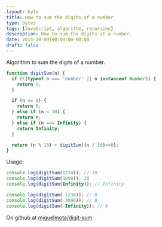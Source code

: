 ```yaml
---
layout: byte
title: How to sum the digits of a number
type: bytes
tags: [JavaScript, algorithm, recursion]
description: How to sum the digits of a number.
date: 2015-10-09T00:00:00-00:00
draft: false
---
```

Algorithm to sum the digits of a number.

```javascript
function digitSum(n) {
  if (!(typeof n === 'number' || n instanceof Number)) {
    return 0;
  }

  if (n <= 0) {
    return 0;
  } else if (n < 10) {
    return n;
  } else if (n === Infinity) {
    return Infinity;
  }

  return (n % 10) + digitSum((n / 10)>>0);
}
```

Usage:

```javascript
console.log(digitSum(1234)); // 10
console.log(digitSum(3890)); 20
console.log(digitSum(Infinity)); // Infinity

console.log(digitSum(-1234)); // 0
console.log(digitSum(-3890)); // 0
console.log(digitSum(-Infinity)); // 0
```

On github at [miguelmota/digit-sum](https://github.com/miguelmota/digit-sum)
